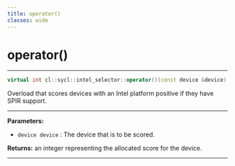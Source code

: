 ```yaml
---
title: operator()
classes: wide
---
```

# operator()

---

```cpp
virtual int cl::sycl::intel_selector::operator()(const device &device) const
```


Overload that scores devices with an Intel platform positive if they have SPIR support. 


---
**Parameters:**

 - `device device`
: The device that is to be scored. 

**Returns:** an integer representing the allocated score for the device. 

---
